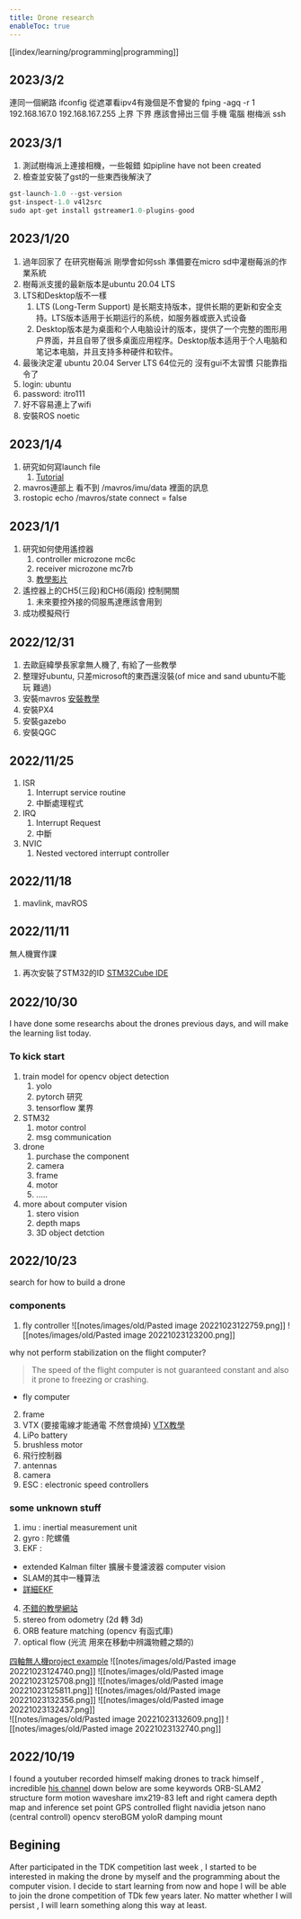 ```yaml
---
title: Drone research
enableToc: true
---
```

[[index/learning/programming|programming]]

## 2023/3/2
連同一個網路
ifconfig 
從遮罩看ipv4有幾個是不會變的
fping -agq -r 1 192.168.167.0 192.168.167.255 上界 下界
應該會掃出三個 手機 電腦 樹梅派
ssh

## 2023/3/1
1. 測試樹梅派上連接相機，一些報錯 如pipline have not been created 
2. 檢查並安裝了gst的一些東西後解決了
```c
gst-launch-1.0 --gst-version
gst-inspect-1.0 v4l2src
sudo apt-get install gstreamer1.0-plugins-good
```

## 2023/1/20
1. 過年回家了 在研究樹莓派 剛學會如何ssh 準備要在micro sd中灌樹莓派的作業系統
2. 樹莓派支援的最新版本是ubuntu 20.04 LTS
3. LTS和Desktop版不一樣
	1. LTS (Long-Term Support) 是长期支持版本，提供长期的更新和安全支持。LTS版本适用于长期运行的系统，如服务器或嵌入式设备
	2. Desktop版本是为桌面和个人电脑设计的版本，提供了一个完整的图形用户界面，并且自带了很多桌面应用程序。Desktop版本适用于个人电脑和笔记本电脑，并且支持多种硬件和软件。
4. 最後決定灌 ubuntu 20.04 Server LTS 64位元的 沒有gui不太習慣 只能靠指令了
5. login: ubuntu
6. password: itro111
7. 好不容易連上了wifi
8. 安裝ROS noetic

## 2023/1/4
1. 研究如何寫launch file
	1. [Tutorial](http://www.clearpathrobotics.com/assets/guides/melodic/ros/Launch%20Files.html)
2. mavros連部上 看不到 /mavros/imu/data 裡面的訊息 
3. rostopic echo /mavros/state connect = false

## 2023/1/1
1. 研究如何使用遙控器
	1. controller microzone mc6c
	2. receiver microzone mc7rb
	3. [教學影片](https://www.youtube.com/watch?v=WK8xG6lX2u4)
2. 遙控器上的CH5(三段)和CH6(兩段) 控制開關
	1. 未來要控外接的伺服馬達應該會用到
3. 成功模擬飛行

## 2022/12/31
1. 去歐庭緯學長家拿無人機了, 有給了一些教學
2. 整理好ubuntu, 只差microsoft的東西還沒裝(of mice and sand ubuntu不能玩 難過)
3. 安裝mavros [安裝教學](https://docs.px4.io/main/en/ros/mavros_installation.html)
4. 安裝PX4
5. 安裝gazebo
6. 安裝QGC

## 2022/11/25
1. ISR 
	1. Interrupt service routine 
	2. 中斷處理程式
2. IRQ 
	1. Interrupt Request 
	2. 中斷
3. NVIC
	1. Nested vectored interrupt controller

## 2022/11/18
1. mavlink, mavROS

## 2022/11/11
無人機實作課
1. 再次安裝了STM32的ID [STM32Cube IDE](https://www.st.com/en/development-tools/stm32cubeide.html#st-get-software)

## 2022/10/30
I have done some researchs about the drones previous days, and will make the learning list today.

### To kick start
1. train model for opencv object detection 
	1. yolo 
	2. pytorch 研究
	3. tensorflow 業界
2. STM32
	1. motor control 
	2. msg communication
3. drone
	1. purchase the component 
	2. camera
	3. frame
	4. motor
	5. .....
4. more about computer vision
	1. stero vision
	2. depth maps
	3. 3D object detction

## 2022/10/23 
search for how to build a drone

### components
1. fly controller 
![[notes/images/old/Pasted image 20221023122759.png]]
![[notes/images/old/Pasted image 20221023123200.png]]

why not perform stabilization on the flight computer?
> The speed of the flight computer is not guaranteed constant and also it prone to freezing or crashing.
- fly computer

2. frame
3. VTX (要接電線才能通電 不然會燒掉)   [VTX教學](https://www.youtube.com/watch?v=uFbuDqg424c)
4. LiPo battery
5. brushless motor
6. 飛行控制器
7. antennas
8. camera
9. ESC : electronic speed controllers 

### some unknown stuff
1. imu : inertial measurement unit
2. gyro : 陀螺儀
3. EKF : 
- extended Kalman filter  擴展卡曼濾波器 computer vision
- SLAM的其中一種算法
- [詳細EKF](https://www.cnblogs.com/gaoxiang12/p/5560360.html)
4. [不錯的教學網站](https://prg.cs.umd.edu/enae788m)
5. stereo from odometry (2d 轉 3d)
6. ORB feature matching (opencv 有函式庫)
7. optical flow (光流 用來在移動中辨識物體之類的)
 
[四軸無人機project example](https://www.youtube.com/watch?v=2r0fX_8A8ms)
![[notes/images/old/Pasted image 20221023124740.png]]
![[notes/images/old/Pasted image 20221023125708.png]]
![[notes/images/old/Pasted image 20221023125811.png]]
![[notes/images/old/Pasted image 20221023132356.png]]
![[notes/images/old/Pasted image 20221023132437.png]]  
![[notes/images/old/Pasted image 20221023132609.png]]
![[notes/images/old/Pasted image 20221023132740.png]]

## 2022/10/19 
I found a youtuber recorded himself making drones to track himself , incredible
[his channel](https://www.youtube.com/c/MattClarke)
down below are some keywords
ORB-SLAM2
structure form motion
waveshare imx219-83
left and right camera
depth map and inference
set point GPS
controlled flight
navidia jetson nano (central controll)
opencv
steroBGM
yoloR
damping mount

## Begining
After participated in the TDK competition last week , I started to be interested in making the drone by myself and the programming about the computer vision. I decide to start learning from now and hope  I will be able to join the drone competition of TDk few years later. No matter whether I will persist , I will learn something along this way  at least.